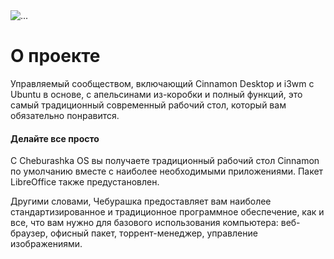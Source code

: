 <div class="container my-5">
<img src="/scr.webp" class="img-fluid" alt="...">
</div>

<div class="container my-5 column">

# О проекте

Управляемый сообществом, включающий Cinnamon Desktop и i3wm с Ubuntu в основе, с апельсинами из-коробки и полный функций, это самый традиционный современный рабочий стол, который вам обязательно понравится.


#### Делайте все просто
С Cheburashka OS вы получаете традиционный рабочий стол Cinnamon по умолчанию вместе с наиболее необходимыми приложениями. Пакет LibreOffice также предустановлен.

Другими словами, Чебурашка предоставляет вам наиболее стандартизированное и традиционное программное обеспечение, как и все, что вам нужно для базового использования компьютера: веб-браузер, офисный пакет, торрент-менеджер, управление изображениями. 

</div>
